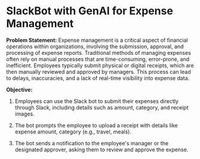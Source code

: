 # SlackBot with GenAI for Expense Management

**Problem Statement:** Expense management is a critical aspect of financial operations within organizations, involving the submission, approval, and processing of expense reports. Traditional methods of managing expenses often rely on manual processes that are time-consuming, error-prone, and inefficient. Employees typically submit physical or digital receipts, which are then manually reviewed and approved by managers. This process can lead to delays, inaccuracies, and a lack of real-time visibility into expense data.

**Objective:** 

1. Employees can use the Slack bot to submit their expenses directly through Slack, including details such as amount, category, and receipt images.
          
2. The bot prompts the employee to upload a receipt with details like expense amount, category (e.g., travel, meals).
   
3. The bot sends a notification to the employee's manager or the designated approver, asking them to review and approve the expense.
